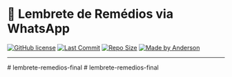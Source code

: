 # 💊 Lembrete de Remédios via WhatsApp

[![GitHub license](https://img.shields.io/github/license/AndjSilverMP4/lembrete-remedios-boot)](https://github.com/andjpython/lembrete-remedios-boot/blob/master/LICENSE)
[![Last Commit](https://img.shields.io/github/last-commit/AndjSilverMP4/lembrete-remedios-boot)](https://github.com/andjpython/lembrete-remedios-boot/commits/master)
[![Repo Size](https://img.shields.io/github/repo-size/AndjSilverMP4/lembrete-remedios-boot)](https://github.com/andjpython/lembrete-remedios-boot)
[![Made by Anderson](https://img.shields.io/badge/Feito%20por-Anderson-blue)](https://www.linkedin.com/in/andjpython/)

---
#   l e m b r e t e - r e m e d i o s - f i n a l  
 #   l e m b r e t e - r e m e d i o s - f i n a l  
 